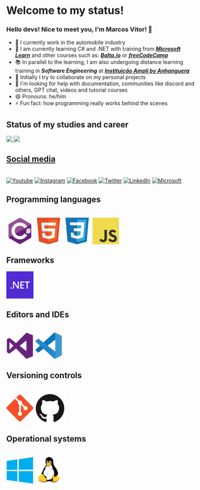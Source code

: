 # Welcome to my status!

### Hello devs! Nice to meet you, I'm Marcos Vitor! 👋

- 🔭 I currently work in the automobile industry
- 🌱 I am currently learning C# and .NET with training from [***Microsoft Learn***](https://learn.microsoft.com/pt-br/training/) and other courses such as: [***Balta.io***](https://balta.io/player) or [***freeCodeCamp***](https://www.freecodecamp.org)
- 📚 In parallel to the learning, I am also undergoing distance learning training in ***Software Engineering*** at [***Instituição Ampli by Anhanguera***](https://matriculas.ampli.com.br/graduacao/Engenharia-de-software/)
- 👯 Initially I try to collaborate on my personal projects
- 🤔 I'm looking for help with documentation, communities like discord and others, GPT chat, videos and tutorial courses
- 😄 Pronouns: he/him
- ⚡ Fun fact: how programming really works behind the scenes

## Status of my studies and career

<div style="display: inline">
	<a href="https://github.com/Marcos-Vitor123"/>
	<img height="200em" src="https://github-readme-stats.vercel.app/api?username=Marcos-Vitor123&show_icons=true&theme=dark"/>
	<img height="200em" src="https://github-readme-stats.vercel.app/api/top-langs/?username=Marcos-Vitor123&show_icons=true&theme=dark&layout=donut"/>   
</div>

## Social media

<div style="display: inline_block"><br>
	 <a href="https://www.youtube.com/channel/UCfLwvAKP9KAM2xAPtFkPGnA" target="_blank"><img align="center" alt="Youtube" src="https://img.shields.io/badge/YouTube-FF0000?style=for-the-badge&logo=youtube&logoColor=white"/></a>
  	 <a href="https://www.instagram.com/marcosvitorsabinodasilva/?hl=pt#" target="_blank"><img align="center" alt="Instagram" src="https://img.shields.io/badge/Instagram-E4405F?style=for-the-badge&logo=instagram&logoColor=white"/></a>   
	 <a href="https://www.facebook.com/profile.php?id=61553216010968" target="_blank"><img align="center" alt="Facebook" src="https://img.shields.io/badge/Facebook-1877F2?style=for-the-badge&logo=facebook&logoColor=white"/><a/>
	 <a href="https://twitter.com/MarcosV02233595" target="_blank"><img align="center" alt="Twitter" src="https://img.shields.io/badge/Twitter-1DA1F2?style=for-the-badge&logo=twitter&logoColor=white"/><a/>
	 <a href="https://www.linkedin.com/in/marcos-vitor-sabino-da-silva-8905a0170/" target="_blank"><img align="center" alt="LinkedIn" src="https://img.shields.io/badge/LinkedIn-0077B5?style=for-the-badge&logo=linkedin&logoColor=white"/><a/>
	 <a href="https://learn.microsoft.com/pt-br/users/marcosvitorsabinodasilva-3094/" target="_blank"><img align="center" alt="Microsoft" src="https://img.shields.io/badge/Microsoft-666666?style=for-the-badge&logo=microsoft&logoColor=white"/><a/>
</div>

## Programming languages
	
<div style="display: inline_block"><br>
	 <img align="center" alt="C#" height="72" width="72" src="img\csharp-original.svg"/>
	 <img align="center" alt="HTML5" height="72" width="72" src="img\html5-original.svg"/>
	 <img align="center" alt="CSS3" height="72" width="72" src="img\css3-original.svg"/>
	 <img align="center" alt="Javascript" height="72" width="72" src="img\javascript-original.svg"/>
</div>

## Frameworks

<div>
	<img align="center" alt="dotnet" height="72" width="72" src="img\dotnet-logo.png"/>
</div>

## Editors and IDEs

<div style="display: inline_block"><br>
	 <img align="center" alt="Visual Studio" height="72" width="72" src="img\visualstudio-plain.svg"/>
	 <img align="center" alt="VS Code" height="72" width="72" src="img\vscode-original.svg"/>
</div>

## Versioning controls

<div style="display: inline_block"><br>
	 <img align="center" alt="Git" height="72" width="72" src="img\git-original.svg"/>
	 <img align="center" alt="GitHub" height="80" width="80" src="img\github-original.svg"/>
</div>

## Operational systems

<div style="display: inline_block"><br>
	 <img align="center" alt="Windows" height="72" width="72" src="img\windows8-original.svg"/>
	 <img align="center" alt="Linux" height="72" width="72" src="img\linux-original.svg"/>
</div>
             
